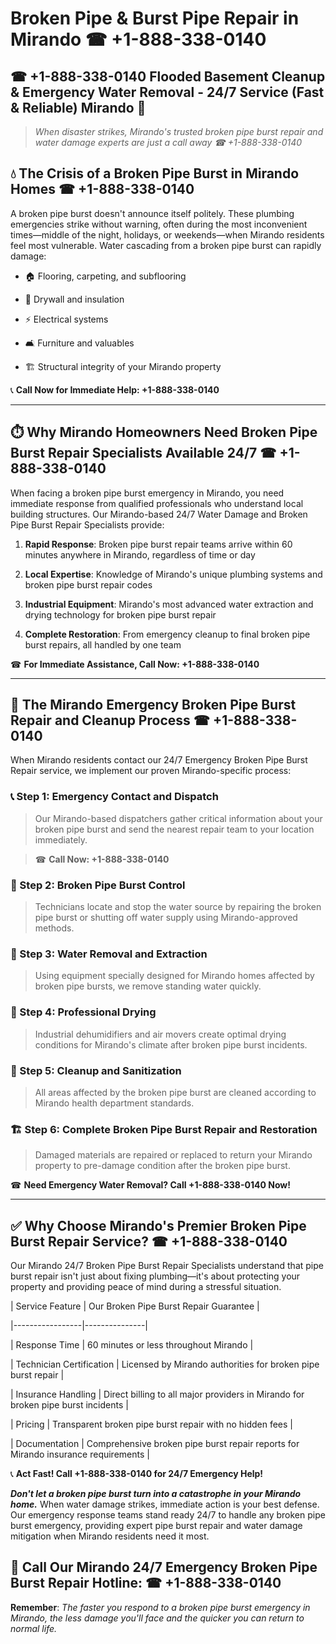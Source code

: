 # Broken Pipe & Burst Pipe Repair in Mirando ☎ +1-888-338-0140  
## ☎ +1-888-338-0140 Flooded Basement Cleanup & Emergency Water Removal - 24/7 Service (Fast & Reliable) Mirando 🚨  

> *When disaster strikes, Mirando's trusted broken pipe burst repair and water damage experts are just a call away ☎ +1-888-338-0140*  

## 💧 The Crisis of a Broken Pipe Burst in Mirando Homes ☎ +1-888-338-0140  

A broken pipe burst doesn't announce itself politely. These plumbing emergencies strike without warning, often during the most inconvenient times—middle of the night, holidays, or weekends—when Mirando residents feel most vulnerable. Water cascading from a broken pipe burst can rapidly damage:  

* 🏠 Flooring, carpeting, and subflooring  
* 🧱 Drywall and insulation  
* ⚡ Electrical systems  
* 🛋️ Furniture and valuables  
* 🏗️ Structural integrity of your Mirando property  

📞 **Call Now for Immediate Help: +1-888-338-0140**  

---  

## ⏱️ Why Mirando Homeowners Need Broken Pipe Burst Repair Specialists Available 24/7 ☎ +1-888-338-0140  

When facing a broken pipe burst emergency in Mirando, you need immediate response from qualified professionals who understand local building structures. Our Mirando-based 24/7 Water Damage and Broken Pipe Burst Repair Specialists provide:  

1. **Rapid Response**: Broken pipe burst repair teams arrive within 60 minutes anywhere in Mirando, regardless of time or day  
2. **Local Expertise**: Knowledge of Mirando's unique plumbing systems and broken pipe burst repair codes  
3. **Industrial Equipment**: Mirando's most advanced water extraction and drying technology for broken pipe burst repair  
4. **Complete Restoration**: From emergency cleanup to final broken pipe burst repairs, all handled by one team  

☎ **For Immediate Assistance, Call Now: +1-888-338-0140**  

---  

## 🔧 The Mirando Emergency Broken Pipe Burst Repair and Cleanup Process ☎ +1-888-338-0140  

When Mirando residents contact our 24/7 Emergency Broken Pipe Burst Repair service, we implement our proven Mirando-specific process:  

### 📞 Step 1: Emergency Contact and Dispatch  
> Our Mirando-based dispatchers gather critical information about your broken pipe burst and send the nearest repair team to your location immediately.  
> ☎ **Call Now: +1-888-338-0140**  

### 🚿 Step 2: Broken Pipe Burst Control  
> Technicians locate and stop the water source by repairing the broken pipe burst or shutting off water supply using Mirando-approved methods.  

### 🌊 Step 3: Water Removal and Extraction  
> Using equipment specially designed for Mirando homes affected by broken pipe bursts, we remove standing water quickly.  

### 💨 Step 4: Professional Drying  
> Industrial dehumidifiers and air movers create optimal drying conditions for Mirando's climate after broken pipe burst incidents.  

### 🧼 Step 5: Cleanup and Sanitization  
> All areas affected by the broken pipe burst are cleaned according to Mirando health department standards.  

### 🏗️ Step 6: Complete Broken Pipe Burst Repair and Restoration  
> Damaged materials are repaired or replaced to return your Mirando property to pre-damage condition after the broken pipe burst.  

☎ **Need Emergency Water Removal? Call +1-888-338-0140 Now!**  

---  

## ✅ Why Choose Mirando's Premier Broken Pipe Burst Repair Service? ☎ +1-888-338-0140  

Our Mirando 24/7 Broken Pipe Burst Repair Specialists understand that pipe burst repair isn't just about fixing plumbing—it's about protecting your property and providing peace of mind during a stressful situation.  

| Service Feature | Our Broken Pipe Burst Repair Guarantee |  
|-----------------|---------------|  
| Response Time | 60 minutes or less throughout Mirando |  
| Technician Certification | Licensed by Mirando authorities for broken pipe burst repair |  
| Insurance Handling | Direct billing to all major providers in Mirando for broken pipe burst incidents |  
| Pricing | Transparent broken pipe burst repair with no hidden fees |  
| Documentation | Comprehensive broken pipe burst repair reports for Mirando insurance requirements |  

📞 **Act Fast! Call +1-888-338-0140 for 24/7 Emergency Help!**  

***Don't let a broken pipe burst turn into a catastrophe in your Mirando home.*** When water damage strikes, immediate action is your best defense. Our emergency response teams stand ready 24/7 to handle any broken pipe burst emergency, providing expert pipe burst repair and water damage mitigation when Mirando residents need it most.  

## 📱 Call Our Mirando 24/7 Emergency Broken Pipe Burst Repair Hotline: ☎ +1-888-338-0140  

**Remember**: *The faster you respond to a broken pipe burst emergency in Mirando, the less damage you'll face and the quicker you can return to normal life.*